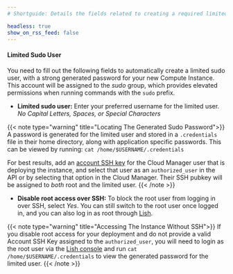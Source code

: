 ```yaml
---
# Shortguide: Details the fields related to creating a required limited user account on a Marketplace App.

headless: true
show_on_rss_feed: false
---
```


#### Limited Sudo User

You need to fill out the following fields to automatically create a limited sudo user, with a strong generated password for your new Compute Instance. This account will be assigned to the *sudo* group, which provides elevated permissions when running commands with the `sudo` prefix. 

- **Limited sudo user:** Enter your preferred username for the limited user. *No Capital Letters, Spaces, or Special Characters* 

{{< note type="warning" title="Locating The Generated Sudo Password">}}
A password is generated for the limited user and stored in a `.credentials` file in their home directory, along with application specific passwords. This can be viewed by running: `cat /home/$USERNAME/.credentials`

For best results, add an [account SSH key](/docs/products/platform/accounts/guides/manage-ssh-keys/) for the Cloud Manager user that is deploying the instance, and select that user as an `authorized_user` in the API or by selecting that option in the Cloud Manager. Their SSH pubkey will be assigned to _both_ root and the limited user.
{{< /note >}}

- **Disable root access over SSH:** To block the root user from logging in over SSH, select *Yes*. You can still switch to the root user once logged in, and you can also log in as root through [Lish](/docs/products/compute/compute-instances/guides/lish/).

{{< note type="warning" title="Accessing The Instance Without SSH">}}
If you disable root access for your deployment and do not provide a valid Account SSH Key assigned to the `authorized_user`, you will need to login as the root user via the [Lish console](/docs/products/compute/compute-instances/guides/lish/) and run `cat /home/$USERNAME/.credentials` to view the generated password for the limited user. 
{{< /note >}}

